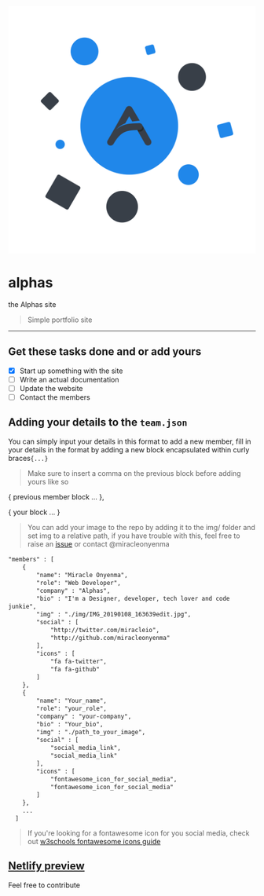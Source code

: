 ![alphas icon](img/alphas.png) 
# alphas
the Alphas site
> Simple portfolio site
---
## Get these tasks done and or add yours

- [x] Start up something with the site
- [ ] Write an actual documentation
- [ ] Update the website
- [ ] Contact the members

## Adding your details to the `team.json`

You can simply input your details in this format
to add a new member, fill in your details in the format by adding a new block encapsulated within curly braces`{...}`

> Make sure to insert a comma on the previous block before adding yours like so

{
  previous member block ...
  },
  
  {
    your block ...
  }
  
  > You can add your image to the repo by adding it to the img/ folder and set img to a relative path, if you have trouble with this, feel free to raise an [issue](https://github.com/theAlphasteam/alphas/issues) or contact @miracleonyenma

    "members" : [
        {
            "name": "Miracle Onyenma",
            "role": "Web Developer",
            "company" : "Alphas",
            "bio" : "I'm a Designer, developer, tech lover and code junkie",
            "img" : "./img/IMG_20190108_163639edit.jpg",
            "social" : [
                "http://twitter.com/miracleio",
                "http://github.com/miracleonyenma"
            ],
            "icons" : [
                "fa fa-twitter",
                "fa fa-github"
            ]
        },
        {
            "name": "Your_name",
            "role": "your_role",
            "company" : "your-company",
            "bio" : "Your_bio",
            "img" : "./path_to_your_image",
            "social" : [
                "social_media_link",
                "social_media_link"
            ],
            "icons" : [
                "fontawesome_icon_for_social_media",
                "fontawesome_icon_for_social_media"
            ]
        },
        ...
      ]
      
> If you're looking for a fontawesome icon for you social media, check out [w3schools fontawesome icons guide](https://www.w3schools.com/icons/fontawesome_icons_brand.asp)


[Netlify preview](https://alphasteam.netlify.com)
---
Feel free to contribute 
